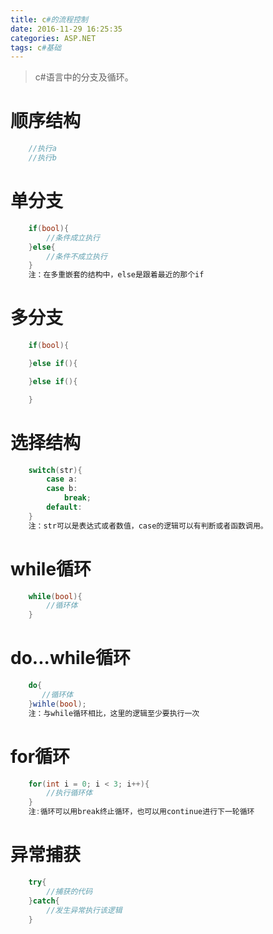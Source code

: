 ```yaml
---
title: c#的流程控制
date: 2016-11-29 16:25:35
categories: ASP.NET
tags: c#基础
---
```

>c#语言中的分支及循环。

<!--more-->
# 顺序结构
```c#
    //执行a
    //执行b
```

# 单分支
```c#
    if(bool){
        //条件成立执行
    }else{
        //条件不成立执行
    }
    注：在多重嵌套的结构中，else是跟着最近的那个if
```

# 多分支
```c#
    if(bool){

    }else if(){

    }else if(){

    }
```

# 选择结构
```c#
    switch(str){
        case a:
        case b:
            break;
        default:
    }
    注：str可以是表达式或者数值，case的逻辑可以有判断或者函数调用。
```

# while循环
```c#
    while(bool){
        //循环体
    }
```

# do...while循环
```c#
    do{
       //循环体
    }wihle(bool);
    注：与while循环相比，这里的逻辑至少要执行一次
```


# for循环
```c#
    for(int i = 0; i < 3; i++){
        //执行循环体
    }
    注:循环可以用break终止循环，也可以用continue进行下一轮循环
```

# 异常捕获
```c#
    try{
        //捕获的代码
    }catch{
        //发生异常执行该逻辑
    }
```

